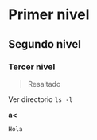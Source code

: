 # Primer nivel
## Segundo nivel
### Tercer nivel

> Resaltado

Ver directorio ```ls -l```

**a<**
```
Hola
```

```